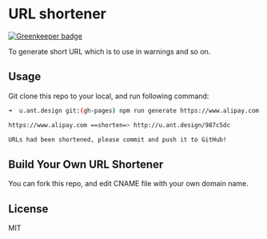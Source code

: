 # URL shortener

[![Greenkeeper badge](https://badges.greenkeeper.io/ant-design/u.ant.design.svg)](https://greenkeeper.io/)

To generate short URL which is to use in warnings and so on.

## Usage

Git clone this repo to your local, and run following command:

```bash
➜  u.ant.design git:(gh-pages) npm run generate https://www.alipay.com

https://www.alipay.com ==shorten=> http://u.ant.design/987c5dc

URLs had been shortened, please commit and push it to GitHub!
```

## Build Your Own URL Shortener

You can fork this repo, and edit CNAME file with your own domain name.

## License

MIT
